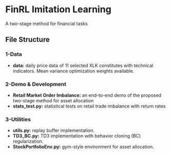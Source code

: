 # FinRL Imitation Learning

A two-stage method for financial tasks

## File Structure

### **1-Data**		
+ **data:** daily price data of 11 selected XLK constitutes with technical indicators. Mean variance optimization weights available. 

### **2-Demo & Development**
+ **Retail Market Order Imbalance:** an end-to-end demo of the proposed two-stage method for asset allocation
+ **stats_test.py:** statistical tests on retail trade imbalance with return rates

### **3-Utilities**
+ **utils.py:** replay buffer implementation.
+ **TD3_BC.py:** TD3 implementation with behavior cloning (BC) regularization.
+ **StockPortfolioEnv.py:** gym-style environment for asset allocation.

